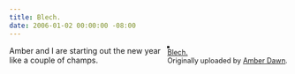 ```yaml
---
title: Blech.
date: 2006-01-02 00:00:00 -08:00
---
```


<div style="float: right; margin-left: 10px; margin-bottom: 10px;"> <a href="http://www.flickr.com/photos/dahliablack/80646667/" title="photo sharing"><img src="http://static.flickr.com/37/80646667_33757249f1_m.jpg" alt="" style="border: solid 2px #000000;" /></a> <br /> <span style="font-size: 0.9em; margin-top: 0px;">  <a href="http://www.flickr.com/photos/dahliablack/80646667/">Blech.</a>  <br />  Originally uploaded by <a href="http://www.flickr.com/people/dahliablack/">Amber Dawn</a>. </span></div>Amber and I are starting out the new year like a couple of champs.<br clear="all" />
